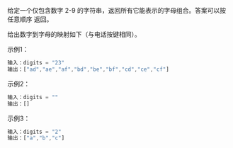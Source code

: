 给定一个仅包含数字 2-9 的字符串，返回所有它能表示的字母组合。答案可以按 任意顺序 返回。

给出数字到字母的映射如下（与电话按键相同）。

示例1： 
```js
输入：digits = "23"
输出：["ad","ae","af","bd","be","bf","cd","ce","cf"]
```

示例2： 
```js
输入：digits = ""
输出：[]
```

示例3： 
```js
输入：digits = "2"
输出：["a","b","c"]
```